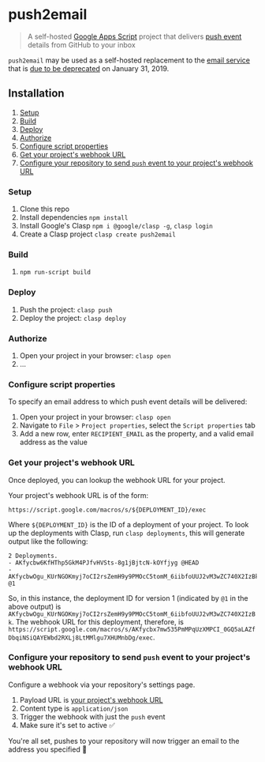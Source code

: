 # push2email

> A self-hosted [Google Apps Script](https://developers.google.com/apps-script/) project that delivers [push event](https://developer.github.com/v3/activity/events/types/#pushevent) details from GitHub to your inbox

`push2email` may be used as a self-hosted replacement to the [email service](https://github.com/github/github-services/blob/f9e3a6b98d76d9964a6613d581164039b8d54d89/lib/services/email.rb) that is [due to be deprecated](https://developer.github.com/changes/2018-04-25-github-services-deprecation/) on January 31, 2019.

## Installation

1. [Setup](#setup)
1. [Build](#build)
1. [Deploy](#deploy)
1. [Authorize](#authorize)
1. [Configure script properties](#configure-script-properties)
1. [Get your project's webhook URL](#get-your-projects-webhook-url)
1. [Configure your repository to send `push` event to your project's webhook URL](#configure-your-repository-to-send-push-event-to-your-projects-webhook-url)

### Setup

1. Clone this repo
1. Install dependencies `npm install`
1. Install Google's Clasp `npm i @google/clasp -g`, `clasp login`
1. Create a Clasp project `clasp create push2email`

### Build

1. `npm run-script build`

### Deploy

1. Push the project: `clasp push`
1. Deploy the project: `clasp deploy`

### Authorize

1. Open your project in your browser: `clasp open`
1. ...

### Configure script properties

To specify an email address to which push event details will be delivered:

1. Open your project in your browser: `clasp open`
1. Navigate to `File` > `Project properties`, select the `Script properties` tab
1. Add a new row, enter `RECIPIENT_EMAIL` as the property, and a valid email address as the value

### Get your project's webhook URL

Once deployed, you can lookup the webhook URL for your project.

Your project's webhook URL is of the form:

```
https://script.google.com/macros/s/${DEPLOYMENT_ID}/exec
```

Where `${DEPLOYMENT_ID}` is the ID of a deployment of your project. To look up the deployments with Clasp, run `clasp deployments`, this will generate output like the following:

```
2 Deployments.
- AKfycbw6KfHThp5GkM4PJfvHVSts-8g1jBjtcN-kOYfjyg @HEAD
- AKfycbwOgu_KUrNGOKmyj7oCI2rsZemH9y9PMOcC5tomM_6iibfoUUJ2vM3wZC740X2IzBk @1
```

So, in this instance, the deployment ID for version 1 (indicated by `@1` in the above output) is `AKfycbwOgu_KUrNGOKmyj7oCI2rsZemH9y9PMOcC5tomM_6iibfoUUJ2vM3wZC740X2IzBk`. The webhook URL for this deployment, therefore, is `https://script.google.com/macros/s/AKfycbx7mw535PmMPqUzXMPCI_0GQ5aLAZfDbqiNSiQAYEWbd2RXLj8LtMMlgu7XHUMnbDg/exec`.

### Configure your repository to send `push` event to your project's webhook URL

Configure a webhook via your repository's settings page.

1. Payload URL is [your project's webhook URL](#get-your-projects-webhook-url)
1. Content type is `application/json`
1. Trigger the webhook with just the `push` event
1. Make sure it's set to active :white_check_mark:

You're all set, pushes to your repository will now trigger an email to the address you specified :rocket:
